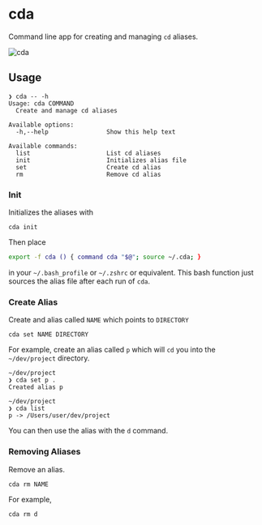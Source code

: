 # cda

Command line app for creating and managing `cd` aliases.

![cda](https://user-images.githubusercontent.com/3044853/32304787-e4a5b214-bf2e-11e7-9e29-8a9dc0c5a063.gif)

## Usage

```
❯ cda -- -h
Usage: cda COMMAND
  Create and manage cd aliases

Available options:
  -h,--help                Show this help text

Available commands:
  list                     List cd aliases
  init                     Initializes alias file
  set                      Create cd alias
  rm                       Remove cd alias
```

### Init

Initializes the aliases with

```
cda init
```

Then place

```sh
export -f cda () { command cda "$@"; source ~/.cda; }
```

in your `~/.bash_profile` or `~/.zshrc` or equivalent. This bash function just sources the alias file after each run of `cda`.

### Create Alias

Create and alias called `NAME` which points to `DIRECTORY`

```
cda set NAME DIRECTORY
```

For example, create an alias called `p` which will `cd` you into the `~/dev/project` directory.

```
~/dev/project
❯ cda set p .
Created alias p

~/dev/project
❯ cda list
p -> /Users/user/dev/project
```

You can then use the alias with the `d` command.

### Removing Aliases

Remove an alias.

```
cda rm NAME
```

For example,

```
cda rm d
```
